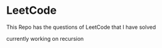 # LeetCode
This Repo has the questions of LeetCode that I have solved

currently working on recursion
